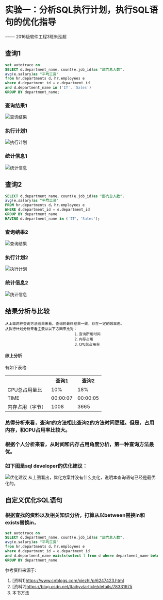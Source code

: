 # 实验一：分析SQL执行计划，执行SQL语句的优化指导
----- 2016级软件工程3班朱泓超
## 查询1 ##
``` SQL
set autotrace on
SELECT d.department_name，count(e.job_id)as "部门总人数"，
avg(e.salary)as "平均工资"
from hr.departments d，hr.employees e
where d.department_id = e.department_id
and d.department_name in ('IT'，'Sales')
GROUP BY department_name;
```
### 查询结果1 ###
![查询结果](https://github.com/z915287285/Oracle/blob/master/test1/1.png)
### 执行计划1 ###
![执行计划](https://github.com/z915287285/Oracle/blob/master/test1/1-2.png)
### 统计信息1 ###
![统计信息](https://github.com/z915287285/Oracle/blob/master/test1/1-1.png)

## 查询2 ##
``` SQL
SELECT d.department_name，count(e.job_id)as "部门总人数"，
avg(e.salary)as "平均工资"
FROM hr.departments d，hr.employees e
WHERE d.department_id = e.department_id
GROUP BY department_name
HAVING d.department_name in ('IT'，'Sales');
```
### 查询结果2 ###
![查询结果](https://github.com/z915287285/Oracle/blob/master/test1/2.png)
### 执行计划2 ###
![执行计划](https://github.com/z915287285/Oracle/blob/master/test1/2-1.png)
### 统计信息2 ###
![统计信息](https://github.com/z915287285/Oracle/blob/master/test1/2-2.png)

## 结果分析与比较 ##
```
从上面两种查询方法结果来看，查询的最终结果一致，存在一定的效率差。
从执行计划分析来看主要从以下方面来比对：
                                1.查询所用时间
                                2.内存占用
                                3.CPU总占用率
```
#### 综上分析 ####
有如下表格:
<table>
  <tr> 
    <th></th> 
    <th>查询1</th> 
    <th>查询2</th> 
  </tr>
  <tr> 
    <td>CPU总占用量比</td> 
    <td>10%</td> 
    <td>18%</td> 
  </tr> 
  <tr>
    <td>TIME</td>
    <td>00:00:07</td> 
    <td>00:00:05</td> 
  </tr>
  <tr> 
    <td>内存占用（字节）</td> 
    <td>1008</td> 
    <td>3665</td> 
  </tr> 
</table>

### 总得分析来看，查询1的方法相比查询2的方法时间更短。但是，占用内存，和CPU占用率比较大。 ###
### 根据个人分析来看，从时间和内存占用角度分析，第一种查询方法最优。 ###
### 如下图是sql developer的优化建议： ###
![优化建议](https://github.com/z915287285/Oracle/blob/master/test1/op1.png)
从上图看出，优化方案并没有什么变化，说明本查询语句已经是最优化的。

## 自定义优化SQL语句 ##
### 根据查找的资料以及相关知识分析，打算从以between替换in和exists替换in， ###
```SQL
set autotrace on
SELECT d.department_name，count(e.job_id)as "部门总人数"，
avg(e.salary)as "平均工资"
from hr.departments d，hr.employees e
where d.department_id = e.department_id
and d.department_name exists(select 1 from d where department_name between 'IT' and 'Sales')
GROUP BY department_name
```
参考资料来源于:
1. [资料1]https://www.cnblogs.com/xiezhi/p/6247423.html
2. [资料2]https://blog.csdn.net/ltaihyy/article/details/78331975
3. 本书方法
